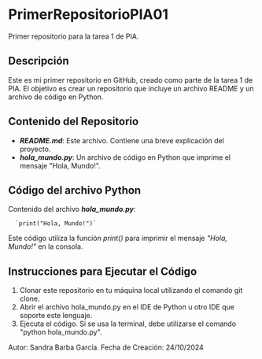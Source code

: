 # PrimerRepositorioPIA01
Primer repositorio para la tarea 1 de PIA.

## Descripción
   Este es mi primer repositorio en GitHub, creado como parte de la tarea 1 de PIA. 
   El objetivo es crear un repositorio que incluye un archivo README y un archivo de código en Python.

## Contenido del Repositorio
   - ***README.md***: Este archivo. Contiene una breve explicación del proyecto.
   - ***hola_mundo.py***: Un archivo de código en Python que imprime el mensaje "Hola, Mundo!".

## Código del archivo Python
   Contenido del archivo ***hola_mundo.py***:

      `print("Hola, Mundo!")`
		
   Este código utiliza la función *print()* para imprimir el mensaje *"Hola, Mundo!"* en la consola.

## Instrucciones para Ejecutar el Código
   1. Clonar este repositorio en tu máquina local utilizando el comando git clone.
   2. Abrir el archivo hola_mundo.py en el IDE de Python u otro IDE que soporte este lenguaje.
   3. Ejecuta el código. Si se usa la terminal, debe utilizarse el comando "python hola_mundo.py".


Autor: Sandra Barba García.
Fecha de Creación: 24/10/2024
